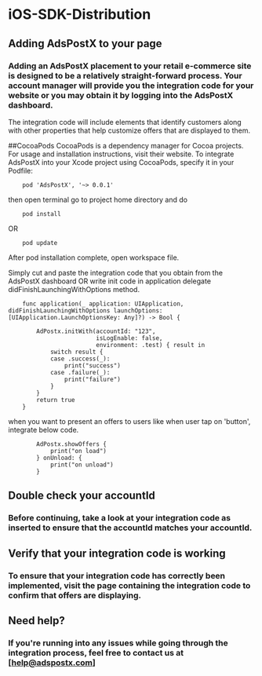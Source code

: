 # iOS-SDK-Distribution
## Adding AdsPostX to your page

### Adding an AdsPostX placement to your retail e-commerce site is designed to be a relatively straight-forward process. Your account manager will provide you the integration code for your website or you may obtain it by logging into the AdsPostX dashboard.

The integration code will include elements that identify customers along with other properties that help customize offers that are displayed to them.  

##CocoaPods
CocoaPods is a dependency manager for Cocoa projects. For usage and installation instructions, visit their website. To integrate AdsPostX into your Xcode project using CocoaPods, specify it in your Podfile:
```
    pod 'AdsPostX', '~> 0.0.1'
```
then open terminal go to project home directory and do

```
    pod install
```
OR
```
    pod update
```
After pod installation complete, open workspace file.

Simply cut and paste the integration code that you obtain from the AdsPostX dashboard OR write init code in application delegate didFinishLaunchingWithOptions method.

```
    func application(_ application: UIApplication, didFinishLaunchingWithOptions launchOptions: [UIApplication.LaunchOptionsKey: Any]?) -> Bool {
        
        AdPostx.initWith(accountId: "123",
                         isLogEnable: false,
                         environment: .test) { result in
            switch result {
            case .success(_):
                print("success")
            case .failure(_):
                print("failure")
            }
        }
        return true
    }
```
when you want to present an offers to users like when user tap on 'button', integrate below code.
```
        AdPostx.showOffers {
            print("on load")
        } onUnload: {
            print("on unload")
        }
```
## Double check your accountId

### Before continuing, take a look at your integration code as inserted to ensure that the accountId matches your accountId.

## Verify that your integration code is working

### To ensure that your integration code has correctly been implemented, visit the page containing the integration code to confirm that offers are displaying.

## Need help?

### If you're running into any issues while going through the integration process, feel free to contact us at [help@adspostx.com]

